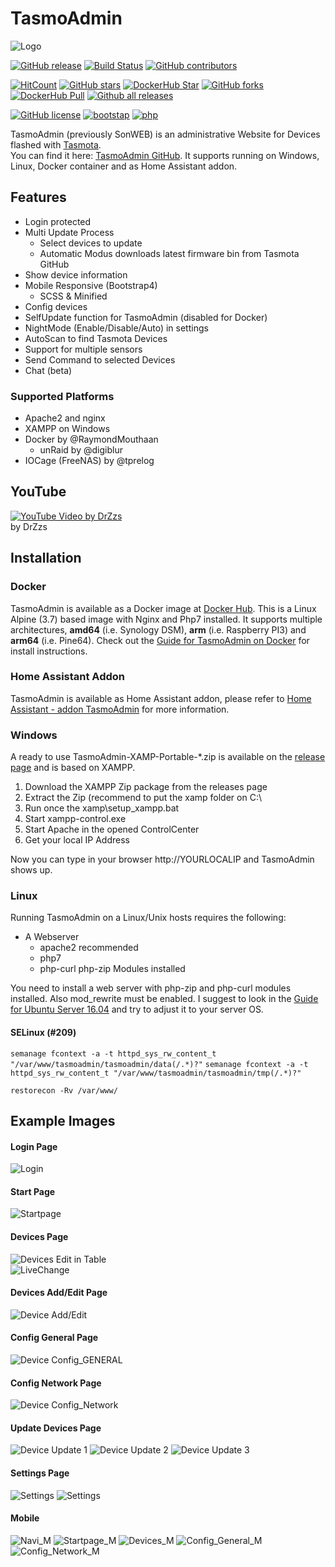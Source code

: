 # TasmoAdmin
![Logo](https://raw.githubusercontent.com/reloxx13/TasmoAdmin/master/tasmoadmin/resources/img/logo_small.PNG)

[![GitHub release](https://img.shields.io/github/release/reloxx13/TasmoAdmin.svg)](https://GitHub.com/reloxx13/TasmoAdmin/releases/) 
[![Build Status](https://travis-ci.org/reloxx13/TasmoAdmin.svg?branch=master)](https://travis-ci.org/reloxx13/TasmoAdmin) 
[![GitHub contributors](https://img.shields.io/github/contributors/reloxx13/TasmoAdmin.svg)](https://GitHub.com/reloxx13/TasmoAdmin/graphs/contributors/) 

[![HitCount](http://hits.dwyl.io/reloxx13/TasmoAdmin.svg)](http://hits.dwyl.io/reloxx13/TasmoAdmin)
[![GitHub stars](https://img.shields.io/github/stars/reloxx13/TasmoAdmin.svg)](https://github.com/reloxx13/TasmoAdmin/stargazers)
[![DockerHub Star](https://img.shields.io/docker/stars/raymondmm/tasmoadmin.svg)](https://hub.docker.com/r/raymondmm/tasmoadmin/)
[![GitHub forks](https://img.shields.io/github/forks/reloxx13/TasmoAdmin.svg)](https://github.com/reloxx13/TasmoAdmin/network)
[![DockerHub Pull](https://img.shields.io/docker/pulls/raymondmm/tasmoadmin.svg)](https://hub.docker.com/r/raymondmm/tasmoadmin/)
[![Github all releases](https://img.shields.io/github/downloads/reloxx13/TasmoAdmin/total.svg?label=gh%20downloads)](https://GitHub.com/reloxx13/TasmoAdmin/releases/) 

[![GitHub license](https://img.shields.io/github/license/reloxx13/TasmoAdmin.svg)](https://github.com/reloxx13/TasmoAdmin/blob/master/LICENSE)
[![bootstap](https://img.shields.io/badge/bootstrap-v4.3.x-%23563d7c.svg)](https://getbootstrap.com/)
[![php](https://img.shields.io/badge/php-7.3.x-%238892BF.svg)](https://secure.php.net/)


TasmoAdmin (previously SonWEB) is an administrative Website for Devices flashed with [Tasmota](https://github.com/arendst/Tasmota).   
You can find it here: [TasmoAdmin GitHub](https://github.com/reloxx13/TasmoAdmin).
It supports running on Windows, Linux, Docker container and as Home Assistant addon.

## Features
* Login protected
* Multi Update Process
  * Select devices to update
  * Automatic Modus downloads latest firmware bin from Tasmota GitHub
* Show device information
* Mobile Responsive (Bootstrap4)
  * SCSS & Minified
* Config devices
* SelfUpdate function for TasmoAdmin (disabled for Docker)
* NightMode (Enable/Disable/Auto) in settings
* AutoScan to find Tasmota Devices
* Support for multiple sensors
* Send Command to selected Devices
* Chat (beta)

### Supported Platforms
* Apache2 and nginx
* XAMPP on Windows
* Docker by @RaymondMouthaan
  * unRaid by @digiblur
* IOCage (FreeNAS) by @tprelog


## YouTube
[![YouTube Video by DrZzs](https://img.youtube.com/vi/vJUhRyi3-BQ/0.jpg)](https://www.youtube.com/watch?v=vJUhRyi3-BQ)    
by DrZzs

## Installation

### Docker
TasmoAdmin is available as a Docker image at [Docker Hub](https://hub.docker.com/r/raymondmm/tasmoadmin/). This is a Linux Alpine (3.7) based image with Nginx and Php7 installed. It supports multiple architectures, **amd64** (i.e. Synology DSM), **arm** (i.e. Raspberry PI3) and  **arm64** (i.e. Pine64). Check out the [Guide for TasmoAdmin on Docker](https://github.com/reloxx13/TasmoAdmin/wiki/Guide-for-TasmoAdmin-on-Docker) for install instructions.

### Home Assistant Addon
TasmoAdmin is available as Home Assistant addon, please refer to
[Home Assistant - addon TasmoAdmin](https://github.com/hassio-addons/addon-tasmoadmin) for more information.

### Windows
A ready to use TasmoAdmin-XAMP-Portable-\*.zip is available on the [release page](https://github.com/reloxx13/TasmoAdmin/releases) and is based on XAMPP.

1. Download the XAMPP Zip package from the releases page
2. Extract the Zip (recommend to put the xamp folder on C:\
3. Run once the xamp\setup_xampp.bat
4. Start xampp-control.exe
5. Start Apache in the opened ControlCenter
6. Get your local IP Address

Now you can type in your browser http://YOURLOCALIP and TasmoAdmin shows up.

### Linux
Running TasmoAdmin on a Linux/Unix hosts requires the following:
* A Webserver
  * apache2 recommended
  * php7
  * php-curl php-zip Modules installed

You need to install a web server with php-zip and php-curl modules installed. Also mod_rewrite must be enabled. I suggest to look in the [Guide for Ubuntu Server 16.04](https://github.com/reloxx13/TasmoAdmin/wiki/Guide-for-Ubuntu-Server-16.04) and try to adjust it to your server OS.

#### SELinux (#209)
`semanage fcontext -a -t httpd_sys_rw_content_t "/var/www/tasmoadmin/tasmoadmin/data(/.*)?"`
`semanage fcontext -a -t httpd_sys_rw_content_t "/var/www/tasmoadmin/tasmoadmin/tmp(/.*)?"`

`restorecon -Rv /var/www/`

## Example Images
#### Login Page
![Login](https://raw.githubusercontent.com/reloxx13/reloxx13.github.io/master/media/tasmoadmin/readme/1.png)
#### Start Page
![Startpage](https://raw.githubusercontent.com/reloxx13/reloxx13.github.io/master/media/tasmoadmin/readme/2.png)
#### Devices Page
![Devices](https://raw.githubusercontent.com/reloxx13/reloxx13.github.io/master/media/tasmoadmin/readme/3.png)
Edit in Table   
![LiveChange](https://raw.githubusercontent.com/reloxx13/reloxx13.github.io/master/media/tasmoadmin/readme/livechange.gif)
#### Devices Add/Edit Page
![Device Add/Edit](https://raw.githubusercontent.com/reloxx13/reloxx13.github.io/master/media/tasmoadmin/readme/3_1.png)
#### Config General Page
![Device Config_GENERAL](https://raw.githubusercontent.com/reloxx13/reloxx13.github.io/master/media/tasmoadmin/readme/4.png)
#### Config Network Page
![Device Config_Network](https://raw.githubusercontent.com/reloxx13/reloxx13.github.io/master/media/tasmoadmin/readme/4_1.png)
#### Update Devices Page
![Device Update 1](https://raw.githubusercontent.com/reloxx13/reloxx13.github.io/master/media/tasmoadmin/readme/5.png)
![Device Update 2](https://raw.githubusercontent.com/reloxx13/reloxx13.github.io/master/media/tasmoadmin/readme/5_1.png)
![Device Update 3](https://raw.githubusercontent.com/reloxx13/reloxx13.github.io/master/media/tasmoadmin/readme/5_2.png)
#### Settings Page
![Settings](https://raw.githubusercontent.com/reloxx13/reloxx13.github.io/master/media/tasmoadmin/readme/6.png)
![Settings](https://raw.githubusercontent.com/reloxx13/reloxx13.github.io/master/media/tasmoadmin/readme/7.png)

#### Mobile
![Navi_M](https://raw.githubusercontent.com/reloxx13/reloxx13.github.io/master/media/tasmoadmin/readme/m1.png)
![Startpage_M](https://raw.githubusercontent.com/reloxx13/reloxx13.github.io/master/media/tasmoadmin/readme/m2.png)
![Devices_M](https://raw.githubusercontent.com/reloxx13/reloxx13.github.io/master/media/tasmoadmin/readme/m3.png)
![Config_General_M](https://raw.githubusercontent.com/reloxx13/reloxx13.github.io/master/media/tasmoadmin/readme/m4.png)
![Config_Network_M](https://raw.githubusercontent.com/reloxx13/reloxx13.github.io/master/media/tasmoadmin/readme/m4_1.png)
